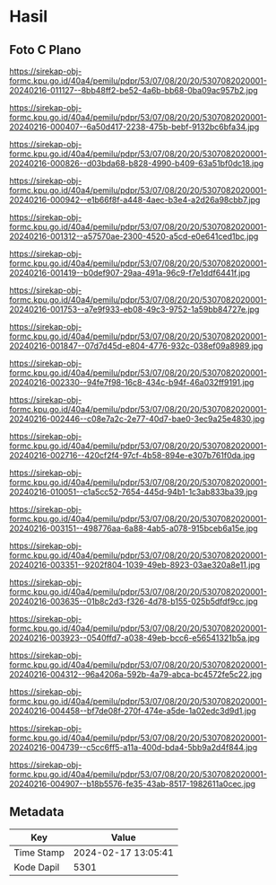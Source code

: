 # Hasil

## Foto C Plano

https://sirekap-obj-formc.kpu.go.id/40a4/pemilu/pdpr/53/07/08/20/20/5307082020001-20240216-011127--8bb48ff2-be52-4a6b-bb68-0ba09ac957b2.jpg

https://sirekap-obj-formc.kpu.go.id/40a4/pemilu/pdpr/53/07/08/20/20/5307082020001-20240216-000407--6a50d417-2238-475b-bebf-9132bc6bfa34.jpg

https://sirekap-obj-formc.kpu.go.id/40a4/pemilu/pdpr/53/07/08/20/20/5307082020001-20240216-000826--d03bda68-b828-4990-b409-63a51bf0dc18.jpg

https://sirekap-obj-formc.kpu.go.id/40a4/pemilu/pdpr/53/07/08/20/20/5307082020001-20240216-000942--e1b66f8f-a448-4aec-b3e4-a2d26a98cbb7.jpg

https://sirekap-obj-formc.kpu.go.id/40a4/pemilu/pdpr/53/07/08/20/20/5307082020001-20240216-001312--a57570ae-2300-4520-a5cd-e0e641ced1bc.jpg

https://sirekap-obj-formc.kpu.go.id/40a4/pemilu/pdpr/53/07/08/20/20/5307082020001-20240216-001419--b0def907-29aa-491a-96c9-f7e1ddf6441f.jpg

https://sirekap-obj-formc.kpu.go.id/40a4/pemilu/pdpr/53/07/08/20/20/5307082020001-20240216-001753--a7e9f933-eb08-49c3-9752-1a59bb84727e.jpg

https://sirekap-obj-formc.kpu.go.id/40a4/pemilu/pdpr/53/07/08/20/20/5307082020001-20240216-001847--07d7d45d-e804-4776-932c-038ef09a8989.jpg

https://sirekap-obj-formc.kpu.go.id/40a4/pemilu/pdpr/53/07/08/20/20/5307082020001-20240216-002330--94fe7f98-16c8-434c-b94f-46a032ff9191.jpg

https://sirekap-obj-formc.kpu.go.id/40a4/pemilu/pdpr/53/07/08/20/20/5307082020001-20240216-002446--c08e7a2c-2e77-40d7-bae0-3ec9a25e4830.jpg

https://sirekap-obj-formc.kpu.go.id/40a4/pemilu/pdpr/53/07/08/20/20/5307082020001-20240216-002716--420cf2f4-97cf-4b58-894e-e307b761f0da.jpg

https://sirekap-obj-formc.kpu.go.id/40a4/pemilu/pdpr/53/07/08/20/20/5307082020001-20240216-010051--c1a5cc52-7654-445d-94b1-1c3ab833ba39.jpg

https://sirekap-obj-formc.kpu.go.id/40a4/pemilu/pdpr/53/07/08/20/20/5307082020001-20240216-003151--498776aa-6a88-4ab5-a078-915bceb6a15e.jpg

https://sirekap-obj-formc.kpu.go.id/40a4/pemilu/pdpr/53/07/08/20/20/5307082020001-20240216-003351--9202f804-1039-49eb-8923-03ae320a8e11.jpg

https://sirekap-obj-formc.kpu.go.id/40a4/pemilu/pdpr/53/07/08/20/20/5307082020001-20240216-003635--01b8c2d3-f326-4d78-b155-025b5dfdf9cc.jpg

https://sirekap-obj-formc.kpu.go.id/40a4/pemilu/pdpr/53/07/08/20/20/5307082020001-20240216-003923--0540ffd7-a038-49eb-bcc6-e56541321b5a.jpg

https://sirekap-obj-formc.kpu.go.id/40a4/pemilu/pdpr/53/07/08/20/20/5307082020001-20240216-004312--96a4206a-592b-4a79-abca-bc4572fe5c22.jpg

https://sirekap-obj-formc.kpu.go.id/40a4/pemilu/pdpr/53/07/08/20/20/5307082020001-20240216-004458--bf7de08f-270f-474e-a5de-1a02edc3d9d1.jpg

https://sirekap-obj-formc.kpu.go.id/40a4/pemilu/pdpr/53/07/08/20/20/5307082020001-20240216-004739--c5cc6ff5-a11a-400d-bda4-5bb9a2d4f844.jpg

https://sirekap-obj-formc.kpu.go.id/40a4/pemilu/pdpr/53/07/08/20/20/5307082020001-20240216-004907--b18b5576-fe35-43ab-8517-1982611a0cec.jpg


## Metadata

| Key        | Value               |
| ---------- | ------------------- |
| Time Stamp | 2024-02-17 13:05:41 |
| Kode Dapil | 5301                |



